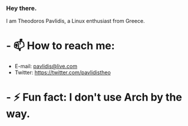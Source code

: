 ### Hey there.

I am Theodoros Pavlidis, a Linux enthusiast from Greece. 

# - 📫 How to reach me: 
- E-mail: pavlidis@live.com
- Twitter: https://twitter.com/pavlidistheo 
                  
# - ⚡ Fun fact: I don't use Arch by the way. 
